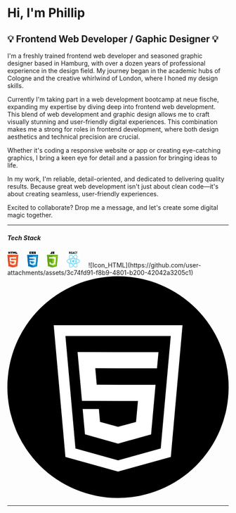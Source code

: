 # Hi, I'm Phillip
## :bulb: Frontend Web Developer / Gaphic Designer :bulb:

I'm a freshly trained frontend web developer and seasoned graphic designer based in Hamburg, with over a dozen years of professional experience in the design field. My journey began in the academic hubs of Cologne and the creative whirlwind of London, where I honed my design skills.

Currently I'm taking part in a web development bootcamp at neue fische, expanding my expertise by diving deep into frontend web development. This blend of web development and graphic design allows me to craft visually stunning and user-friendly digital experiences. This combination makes me a strong for roles in frontend development, where both design aesthetics and technical precision are crucial. 

Whether it's coding a responsive website or app or creating eye-catching graphics, I bring a keen eye for detail and a passion for bringing ideas to life.

In my work, I'm reliable, detail-oriented, and dedicated to delivering quality results. Because great web development isn't just about clean code—it's about creating seamless, user-friendly experiences.

Excited to collaborate? Drop me a message, and let's create some digital magic together.

---

##### Tech Stack
<p>
<img src="/pics/ICONS_0001_HTML.png" width="5%" height="5%"> &nbsp; &nbsp;
<img src="/pics/ICONS_0003_CSS.png" width="5%" height="5%"> &nbsp; &nbsp;
<img src="/pics/ICONS_0002_JAVASCRIPT.png" width="5%" height="5%"> &nbsp; &nbsp;
<img src="/pics/ICONS_0000_REACT.png" width="6%" height="6%"> &nbsp; &nbsp;
  ![Icon_HTML](https://github.com/user-attachments/assets/3c74fd91-f8b9-4801-b200-42042a3205c1)<?xml version="1.0" encoding="UTF-8"?><svg id="Ebene_1" xmlns="http://www.w3.org/2000/svg" viewBox="0 0 47.22 47.22"><defs><style>.cls-1{fill:#000;}.cls-1,.cls-2{stroke-width:0px;}.cls-2{fill:#fff;}</style></defs><circle class="cls-1" cx="23.61" cy="23.61" r="23.61"/><path class="cls-2" d="M9.89,10.42l2.5,28.07,11.22,3.11,11.27-3.12,2.5-28.06H9.89ZM32.73,36.67l-9.1,2.54-9.1-2.54-2.14-23.95h22.48l-2.14,23.95Z"/><polygon class="cls-2" points="31.93 19.6 32.25 16.15 23.62 16.15 14.98 16.14 15.92 26.54 23.62 26.56 27.87 26.56 27.46 31.03 23.62 32.06 19.77 31.02 19.53 28.27 16.07 28.27 16.56 33.67 23.62 35.64 30.67 33.68 31.62 23.12 23.62 23.12 19.07 23.1 18.76 19.58 23.62 19.6 31.93 19.6"/></svg>

</p> 

---
